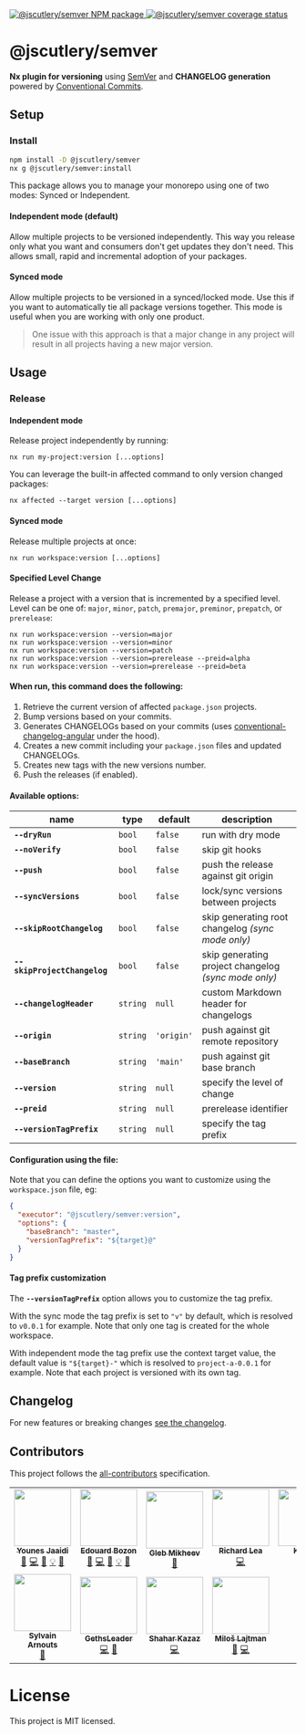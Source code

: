 <a href="https://www.npmjs.com/package/@jscutlery/semver" rel="nofollow">
  <img src="https://badgen.net/npm/v/@jscutlery/semver" alt="@jscutlery/semver NPM package">
</a>

<a href="https://codecov.io/gh/jscutlery/semver" rel="nofollow">
  <img src="https://codecov.io/gh/jscutlery/semver/branch/main/graph/badge.svg?token=6LFY2EJ6UG" alt="@jscutlery/semver coverage status" />
</a>

# @jscutlery/semver

**Nx plugin for versioning** using [SemVer](https://semver.org/) and **CHANGELOG generation** powered by [Conventional Commits](https://conventionalcommits.org).

## Setup

### Install

```sh
npm install -D @jscutlery/semver
nx g @jscutlery/semver:install
```

This package allows you to manage your monorepo using one of two modes: Synced or Independent.

#### Independent mode (default)

Allow multiple projects to be versioned independently. This way you release only what you want and consumers don't get updates they don't need. This allows small, rapid and incremental adoption of your packages.

#### Synced mode

Allow multiple projects to be versioned in a synced/locked mode. Use this if you want to automatically tie all package versions together. This mode is useful when you are working with only one product.

> One issue with this approach is that a major change in any project will result in all projects having a new major version.

## Usage

### Release

#### Independent mode

Release project independently by running:

```
nx run my-project:version [...options]
```

You can leverage the built-in affected command to only version changed packages:

```
nx affected --target version [...options]
```

#### Synced mode

Release multiple projects at once:

```
nx run workspace:version [...options]
```

#### Specified Level Change

Release a project with a version that is incremented by a specified level.
Level can be one of: `major`, `minor`, `patch`, `premajor`, `preminor`, `prepatch`, or `prerelease`:

```
nx run workspace:version --version=major
nx run workspace:version --version=minor
nx run workspace:version --version=patch
nx run workspace:version --version=prerelease --preid=alpha
nx run workspace:version --version=prerelease --preid=beta
```

#### When run, this command does the following:

1. Retrieve the current version of affected `package.json` projects.
2. Bump versions based on your commits.
3. Generates CHANGELOGs based on your commits (uses [conventional-changelog-angular](https://github.com/conventional-changelog/conventional-changelog/tree/master/packages/conventional-changelog-angular) under the hood).
4. Creates a new commit including your `package.json` files and updated CHANGELOGs.
5. Creates new tags with the new versions number.
6. Push the releases (if enabled).

#### Available options:

| name                         | type     | default    | description                                          |
| ---------------------------- | -------- | ---------- | ---------------------------------------------------- |
| **`--dryRun`**               | `bool`   | `false`    | run with dry mode                                    |
| **`--noVerify`**             | `bool`   | `false`    | skip git hooks                                       |
| **`--push`**                 | `bool`   | `false`    | push the release against git origin                  |
| **`--syncVersions`**         | `bool`   | `false`    | lock/sync versions between projects                  |
| **`--skipRootChangelog`**    | `bool`   | `false`    | skip generating root changelog _(sync mode only)_    |
| **`--skipProjectChangelog`** | `bool`   | `false`    | skip generating project changelog _(sync mode only)_ |
| **`--changelogHeader`**      | `string` | `null`     | custom Markdown header for changelogs                |
| **`--origin`**               | `string` | `'origin'` | push against git remote repository                   |
| **`--baseBranch`**           | `string` | `'main'`   | push against git base branch                         |
| **`--version`**              | `string` | `null`     | specify the level of change                          |
| **`--preid`**                | `string` | `null`     | prerelease identifier                                |
| **`--versionTagPrefix`**     | `string` | `null`     | specify the tag prefix                               |

#### Configuration using the file:

Note that you can define the options you want to customize using the `workspace.json` file, eg:

```json
{
  "executor": "@jscutlery/semver:version",
  "options": {
    "baseBranch": "master",
    "versionTagPrefix": "${target}@"
  }
}
```

#### Tag prefix customization

The **`--versionTagPrefix`** option allows you to customize the tag prefix.

With the sync mode the tag prefix is set to `"v"` by default, which is resolved to `v0.0.1` for example. Note that only one tag is created for the whole workspace.

With independent mode the tag prefix use the context target value, the default value is `"${target}-"` which is resolved to `project-a-0.0.1` for example. Note that each project is versioned with its own tag.

## Changelog

For new features or breaking changes [see the changelog](https://github.com/jscutlery/nx-plugin-semver/blob/main/packages/semver/CHANGELOG.md).

## Contributors

This project follows the [all-contributors](https://github.com/all-contributors/all-contributors) specification.

<!-- ALL-CONTRIBUTORS-LIST:START - Do not remove or modify this section -->
<!-- prettier-ignore-start -->
<!-- markdownlint-disable -->
<table>
  <tr>
    <td align="center"><a href="https://marmicode.io/"><img src="https://avatars2.githubusercontent.com/u/2674658?v=4?s=100" width="100px;" alt=""/><br /><sub><b>Younes Jaaidi</b></sub></a><br /><a href="https://github.com/jscutlery/semver/issues?q=author%3Ayjaaidi" title="Bug reports">🐛</a> <a href="https://github.com/jscutlery/semver/commits?author=yjaaidi" title="Code">💻</a> <a href="https://github.com/jscutlery/semver/commits?author=yjaaidi" title="Documentation">📖</a> <a href="#example-yjaaidi" title="Examples">💡</a> <a href="#ideas-yjaaidi" title="Ideas, Planning, & Feedback">🤔</a></td>
    <td align="center"><a href="https://www.codamit.dev/"><img src="https://avatars0.githubusercontent.com/u/8522558?v=4?s=100" width="100px;" alt=""/><br /><sub><b>Edouard Bozon</b></sub></a><br /><a href="https://github.com/jscutlery/semver/issues?q=author%3Aedbzn" title="Bug reports">🐛</a> <a href="https://github.com/jscutlery/semver/commits?author=edbzn" title="Code">💻</a> <a href="https://github.com/jscutlery/semver/commits?author=edbzn" title="Documentation">📖</a> <a href="#example-edbzn" title="Examples">💡</a> <a href="#ideas-edbzn" title="Ideas, Planning, & Feedback">🤔</a></td>
    <td align="center"><a href="http://betaagency.ru/"><img src="https://avatars.githubusercontent.com/u/1610882?v=4?s=100" width="100px;" alt=""/><br /><sub><b>Gleb Mikheev</b></sub></a><br /><a href="#ideas-glebmachine" title="Ideas, Planning, & Feedback">🤔</a></td>
    <td align="center"><a href="http://chigix.com/"><img src="https://avatars.githubusercontent.com/u/2692787?v=4?s=100" width="100px;" alt=""/><br /><sub><b>Richard Lea</b></sub></a><br /><a href="https://github.com/jscutlery/semver/commits?author=chigix" title="Code">💻</a></td>
    <td align="center"><a href="https://github.com/Katona"><img src="https://avatars.githubusercontent.com/u/1146931?v=4?s=100" width="100px;" alt=""/><br /><sub><b>Katona</b></sub></a><br /><a href="https://github.com/jscutlery/semver/issues?q=author%3AKatona" title="Bug reports">🐛</a> <a href="https://github.com/jscutlery/semver/commits?author=Katona" title="Code">💻</a></td>
    <td align="center"><a href="https://github.com/ntziolis"><img src="https://avatars.githubusercontent.com/u/265338?v=4?s=100" width="100px;" alt=""/><br /><sub><b>ntziolis</b></sub></a><br /><a href="https://github.com/jscutlery/semver/issues?q=author%3Antziolis" title="Bug reports">🐛</a></td>
    <td align="center"><a href="https://github.com/RicardoJBarrios"><img src="https://avatars.githubusercontent.com/u/14352238?v=4?s=100" width="100px;" alt=""/><br /><sub><b>RicardoJBarrios</b></sub></a><br /><a href="https://github.com/jscutlery/semver/commits?author=RicardoJBarrios" title="Code">💻</a> <a href="#ideas-RicardoJBarrios" title="Ideas, Planning, & Feedback">🤔</a></td>
  </tr>
  <tr>
    <td align="center"><a href="https://github.com/sylvainar"><img src="https://avatars.githubusercontent.com/u/9823286?v=4?s=100" width="100px;" alt=""/><br /><sub><b>Sylvain Arnouts</b></sub></a><br /><a href="https://github.com/jscutlery/semver/issues?q=author%3Asylvainar" title="Bug reports">🐛</a></td>
    <td align="center"><a href="https://github.com/GethsLeader"><img src="https://avatars.githubusercontent.com/u/7333062?v=4?s=100" width="100px;" alt=""/><br /><sub><b>GethsLeader</b></sub></a><br /><a href="https://github.com/jscutlery/semver/commits?author=GethsLeader" title="Code">💻</a> <a href="#ideas-GethsLeader" title="Ideas, Planning, & Feedback">🤔</a></td>
    <td align="center"><a href="https://github.com/shaharkazaz"><img src="https://avatars.githubusercontent.com/u/17194830?v=4?s=100" width="100px;" alt=""/><br /><sub><b>Shahar Kazaz</b></sub></a><br /><a href="https://github.com/jscutlery/semver/commits?author=shaharkazaz" title="Code">💻</a></td>
    <td align="center"><a href="https://github.com/miluoshi"><img src="https://avatars.githubusercontent.com/u/1130547?v=4?s=100" width="100px;" alt=""/><br /><sub><b>Miloš Lajtman</b></sub></a><br /><a href="https://github.com/jscutlery/semver/issues?q=author%3Amiluoshi" title="Bug reports">🐛</a> <a href="https://github.com/jscutlery/semver/commits?author=miluoshi" title="Code">💻</a></td>
  </tr>
</table>

<!-- markdownlint-restore -->
<!-- prettier-ignore-end -->

<!-- ALL-CONTRIBUTORS-LIST:END -->

# License

This project is MIT licensed.
